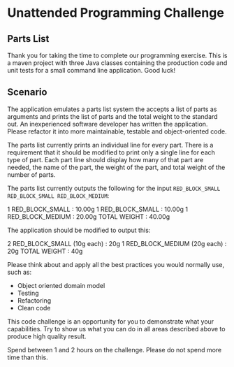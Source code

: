 # Unattended Programming Challenge

## Parts List

Thank you for taking the time to complete our programming exercise.
This is a maven project with three Java classes containing the production code and unit tests for a small command line application.
Good luck!

## Scenario

The application emulates a parts list system the accepts a list of parts as arguments and prints the list of parts and the total weight to the standard out.
An inexperienced software developer has written the application.
Please refactor it into more maintainable, testable and object-oriented code.

The parts list currently prints an individual line for every part.
There is a requirement that it should be modified to print only a single line for each type of part.
Each part line should display how many of that part are needed, the name of the part, the weight of the part, and total weight of the number of parts.

The parts list currently outputs the following for the input `RED_BLOCK_SMALL RED_BLOCK_SMALL RED_BLOCK_MEDIUM`:

1 RED_BLOCK_SMALL : 10.00g
1 RED_BLOCK_SMALL : 10.00g
1 RED_BLOCK_MEDIUM : 20.00g
TOTAL WEIGHT : 40.00g

The application should be modified to output this:

2 RED_BLOCK_SMALL (10g each) : 20g
1 RED_BLOCK_MEDIUM (20g each) : 20g
TOTAL WEIGHT : 40g

Please think about and apply all the best practices you would normally use, such as:

* Object oriented domain model
* Testing
* Refactoring
* Clean code

This code challenge is an opportunity for you to demonstrate what your capabilities.
Try to show us what you can do in all areas described above to produce high quality result.

Spend between 1 and 2 hours on the challenge.
Please do not spend more time than this.

